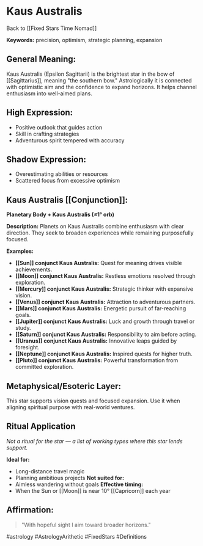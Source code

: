 # Kaus Australis

Back to [[Fixed Stars Time Nomad]]

**Keywords:** precision, optimism, strategic planning, expansion

## General Meaning:
Kaus Australis (Epsilon Sagittarii) is the brightest star in the bow of [[Sagittarius]], meaning "the southern bow." Astrologically it is connected with optimistic aim and the confidence to expand horizons. It helps channel enthusiasm into well-aimed plans.

## High Expression:
- Positive outlook that guides action
- Skill in crafting strategies
- Adventurous spirit tempered with accuracy

## Shadow Expression:
- Overestimating abilities or resources
- Scattered focus from excessive optimism

## Kaus Australis [[Conjunction]]:

**Planetary Body + Kaus Australis (≤1° orb)**

**Description:**
Planets on Kaus Australis combine enthusiasm with clear direction. They seek to broaden experiences while remaining purposefully focused.

**Examples:**
- **[[Sun]] conjunct Kaus Australis:** Quest for meaning drives visible achievements.
- **[[Moon]] conjunct Kaus Australis:** Restless emotions resolved through exploration.
- **[[Mercury]] conjunct Kaus Australis:** Strategic thinker with expansive vision.
- **[[Venus]] conjunct Kaus Australis:** Attraction to adventurous partners.
- **[[Mars]] conjunct Kaus Australis:** Energetic pursuit of far-reaching goals.
- **[[Jupiter]] conjunct Kaus Australis:** Luck and growth through travel or study.
- **[[Saturn]] conjunct Kaus Australis:** Responsibility to aim before acting.
- **[[Uranus]] conjunct Kaus Australis:** Innovative leaps guided by foresight.
- **[[Neptune]] conjunct Kaus Australis:** Inspired quests for higher truth.
- **[[Pluto]] conjunct Kaus Australis:** Powerful transformation from committed exploration.

## Metaphysical/Esoteric Layer:
This star supports vision quests and focused expansion. Use it when aligning spiritual purpose with real-world ventures.

## Ritual Application
*Not a ritual for the star — a list of working types where this star lends support.*

**Ideal for:**
- Long-distance travel magic
- Planning ambitious projects
**Not suited for:**
- Aimless wandering without goals
**Effective timing:**
- When the Sun or [[Moon]] is near 10° [[Capricorn]] each year

## Affirmation:

> "With hopeful sight I aim toward broader horizons."

#astrology #AstrologyArithetic #FixedStars #Definitions

